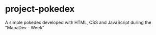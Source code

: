 # project-pokedex
 A simple pokedex developed with HTML, CSS and JavaScript during the "MapaDev - Week"
